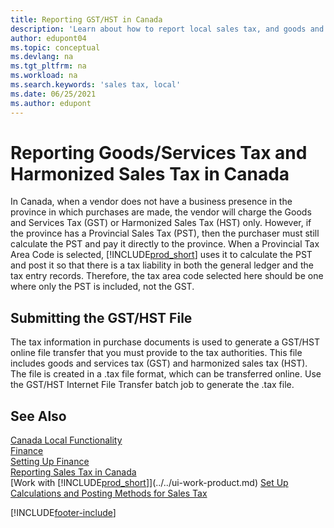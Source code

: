 ```yaml
---
title: Reporting GST/HST in Canada
description: 'Learn about how to report local sales tax, and goods and services tax in Canada.'
author: edupont04
ms.topic: conceptual
ms.devlang: na
ms.tgt_pltfrm: na
ms.workload: na
ms.search.keywords: 'sales tax, local'
ms.date: 06/25/2021
ms.author: edupont
---
```

# <a name="reporting-goodsservices-tax-and-harmonized-sales-tax-in-canada"></a><a name="reporting-goodsservices-tax-and-harmonized-sales-tax-in-canada"></a>Reporting Goods/Services Tax and Harmonized Sales Tax in Canada

In Canada, when a vendor does not have a business presence in the province in which purchases are made, the vendor will charge the Goods and Services Tax (GST) or Harmonized Sales Tax (HST) only. However, if the province has a Provincial Sales Tax (PST), then the purchaser must still calculate the PST and pay it directly to the province. When a Provincial Tax Area Code is selected, [!INCLUDE[prod_short](../../includes/prod_short.md)] uses it to calculate the PST and post it so that there is a tax liability in both the general ledger and the tax entry records. Therefore, the tax area code selected here should be one where only the PST is included, not the GST.  

## <a name="submitting-the-gsthst-file"></a><a name="submitting-the-gsthst-file"></a>Submitting the GST/HST File

The tax information in purchase documents is used to generate a GST/HST online file transfer that you must provide to the tax authorities. This file includes goods and services tax (GST) and harmonized sales tax (HST). The file is created in a .tax file format, which can be transferred online. Use the GST/HST Internet File Transfer batch job to generate the .tax file.

## <a name="see-also"></a><a name="see-also"></a>See Also

[Canada Local Functionality](canada-local-functionality.md)  
[Finance](../../finance.md)  
[Setting Up Finance](../../finance-setup-finance.md)  
[Reporting Sales Tax in Canada](ca-sales-tax.md)  
[Work with [!INCLUDE[prod_short](../../includes/prod_short.md)]](../../ui-work-product.md)
[Set Up Calculations and Posting Methods for Sales Tax](../../finance-setup-vat.md)  


[!INCLUDE[footer-include](../../includes/footer-banner.md)]

